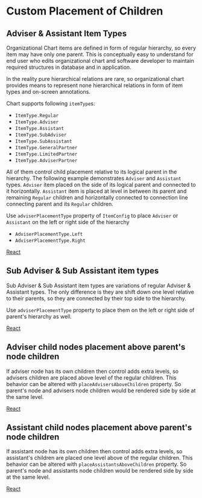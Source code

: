 # Custom Placement of Children
## Adviser & Assistant Item Types

Organizational Chart items are defined in form of regular hierarchy, so every item may have only one parent. This is conceptually easy to understand for end user who edits organizational chart and software developer to maintain required structures in database and in application.

In the reality pure hierarchical relations are rare, so organizational chart provides means to represent none hierarchical relations in form of item types and on-screen annotations.

Chart supports following `itemType`s:

* `ItemType.Regular`
* `ItemType.Adviser`
* `ItemType.Assistant`
* `ItemType.SubAdviser`
* `ItemType.SubAssistant`
* `ItemType.GeneralPartner`
* `ItemType.LimitedPartner`
* `ItemType.AdviserPartner`

All of them control child placement relative to its logical parent in the hierarchy. The following example demonstrates  `Adviser` and `Assistant` types. `Adviser` item placed on the side of its logical parent and connected to it horizontally. `Assistant` item is placed at level in between its parent and remaining `Regular` children and horizontally connected to connection line connecting parent and its `Regular` children.

Use `adviserPlacementType` property of `ItemConfig` to place `Adviser` or `Assistant` on the left or right side of the hierarchy
* `AdviserPlacementType.Left`
* `AdviserPlacementType.Right`

[React](../src/Samples/AdviserAndAssistantItemTypes.js)

## Sub Adviser & Sub Assistant item types

Sub Adviser & Sub Assistant item types are variations of regular Adviser & Assistant types. The only difference is they are shift down one level relative to their parents, so they are connected by their top side to the hierarchy.

Use `adviserPlacementType` property to place them on the left or right side of parent's hierarchy as well.

[React](../src/Samples/SubAdviserAndSubAssistantItemTypes.js)

## Adviser child nodes placement above parent's node children

If adviser node has its own children then control adds extra levels, so advisers children are placed above level of the regular children. This behavior can be altered with `placeAdvisersAboveChildren` property. So parent's node and advisers node children would be rendered side by side at the same level.

[React](../src/Samples/PlaceAdvisersAboveChildren.js)

## Assistant child nodes placement above parent's node children

If assistant node has its own children then control adds extra levels, so assistant's children are placed one level above of the regular children. This behavior can be altered with `placeAssistantsAboveChildren` property. So parent's node and assistants node children would be rendered side by side at the same level.

[React](../src/Samples/PlaceAssistantsAboveChildren.js)
